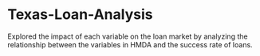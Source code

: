 # Texas-Loan-Analysis
Explored the impact of each variable on the loan market by analyzing the relationship between the variables in HMDA and the success rate of loans.
